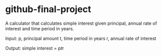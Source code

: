 # github-final-project

A calculator that calculates simple interest given principal, annual rate of interest and time period in years.

Input: 
   p, principal amount
   t, time period in years
   r, annual rate of interest 
   
   
Output:
   simple interest = p*t*r
